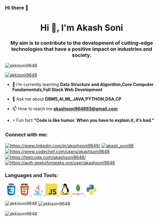 ### Hi there 👋

<!--
**AkkiSoni9648/AkkiSoni9648** is a ✨ _special_ ✨ repository because its `README.md` (this file) appears on your GitHub profile.

Here are some ideas to get you started:

- 🔭 I’m currently working on ...
- 🌱 I’m currently learning ...
- 👯 I’m looking to collaborate on ...
- 🤔 I’m looking for help with ...
- 💬 Ask me about ...
- 📫 How to reach me: ...
- 😄 Pronouns: ...
- ⚡ Fun fact: ...
-->
<h1 align="center">Hi 👋, I'm Akash Soni</h1>
<h3 align="center">My aim is to contribute to the development of cutting-edge technologies that have a positive impact on industries and society.</h3>

<p align="left"> <img src="https://komarev.com/ghpvc/?username=akkisoni9648&label=Profile%20views&color=0e75b6&style=flat" alt="akkisoni9648" /> </p>

<p align="left"> <a href="https://github.com/ryo-ma/github-profile-trophy"><img src="https://github-profile-trophy.vercel.app/?username=akkisoni9648" alt="akkisoni9648" /></a> </p>

- 🌱 I’m currently learning **Data Structure and Algorithm,Core Computer Fundamentals,Full Stack Web Development**

- 💬 Ask me about **DBMS,AI,ML,JAVA,PYTHON,DSA,CP**

- 📫 How to reach me **akashsoni964893@gmail.com**

- ⚡ Fun fact **"Code is like humor. When you have to explain it, it’s bad."**

<h3 align="left">Connect with me:</h3>
<p align="left">
<a href="https://linkedin.com/in/akashsoni9648/" target="blank"><img align="center" src="https://raw.githubusercontent.com/rahuldkjain/github-profile-readme-generator/master/src/images/icons/Social/linked-in-alt.svg" alt="https://www.linkedin.com/in/akashsoni9648/" height="30" width="40" /></a>
<a href="https://instagram.com/akash_soni96" target="blank"><img align="center" src="https://raw.githubusercontent.com/rahuldkjain/github-profile-readme-generator/master/src/images/icons/Social/instagram.svg" alt="akash_soni96" height="30" width="40" /></a>
<a href="https://www.codechef.com/users/akashsoni9648" target="blank"><img align="center" src="https://cdn.jsdelivr.net/npm/simple-icons@3.1.0/icons/codechef.svg" alt="https://www.codechef.com/users/akashsoni9648" height="30" width="40" /></a>
<a href="https://www.leetcode.com/akashsoni9648/" target="blank"><img align="center" src="https://raw.githubusercontent.com/rahuldkjain/github-profile-readme-generator/master/src/images/icons/Social/leet-code.svg" alt="https://leetcode.com/akashsoni9648/" height="30" width="40" /></a>
<a href="https://auth.geeksforgeeks.org/user/akashsoni9648" target="blank"><img align="center" src="https://raw.githubusercontent.com/rahuldkjain/github-profile-readme-generator/master/src/images/icons/Social/geeks-for-geeks.svg" alt="https://auth.geeksforgeeks.org/user/akashsoni9648" height="30" width="40" /></a>
</p>

<h3 align="left">Languages and Tools:</h3>
<p align="left"> <a href="https://www.w3schools.com/css/" target="_blank" rel="noreferrer"> <img src="https://raw.githubusercontent.com/devicons/devicon/master/icons/css3/css3-original-wordmark.svg" alt="css3" width="40" height="40"/> </a> <a href="https://www.w3.org/html/" target="_blank" rel="noreferrer"> <img src="https://raw.githubusercontent.com/devicons/devicon/master/icons/html5/html5-original-wordmark.svg" alt="html5" width="40" height="40"/> </a> <a href="https://www.java.com" target="_blank" rel="noreferrer"> <img src="https://raw.githubusercontent.com/devicons/devicon/master/icons/java/java-original.svg" alt="java" width="40" height="40"/> </a> <a href="https://developer.mozilla.org/en-US/docs/Web/JavaScript" target="_blank" rel="noreferrer"> <img src="https://raw.githubusercontent.com/devicons/devicon/master/icons/javascript/javascript-original.svg" alt="javascript" width="40" height="40"/> </a> <a href="https://www.linux.org/" target="_blank" rel="noreferrer"> <img src="https://raw.githubusercontent.com/devicons/devicon/master/icons/linux/linux-original.svg" alt="linux" width="40" height="40"/> </a> <a href="https://www.mongodb.com/" target="_blank" rel="noreferrer"> <img src="https://raw.githubusercontent.com/devicons/devicon/master/icons/mongodb/mongodb-original-wordmark.svg" alt="mongodb" width="40" height="40"/> </a> <a href="https://www.python.org" target="_blank" rel="noreferrer"> <img src="https://raw.githubusercontent.com/devicons/devicon/master/icons/python/python-original.svg" alt="python" width="40" height="40"/> </a> </p>

<p><img align="left" src="https://github-readme-stats.vercel.app/api/top-langs?username=akkisoni9648&show_icons=true&locale=en&layout=compact" alt="akkisoni9648" /></p>

<p>&nbsp;<img align="center" src="https://github-readme-stats.vercel.app/api?username=akkisoni9648&show_icons=true&locale=en" alt="akkisoni9648" /></p>

<p><img align="center" src="https://github-readme-streak-stats.herokuapp.com/?user=akkisoni9648&" alt="akkisoni9648" /></p>
